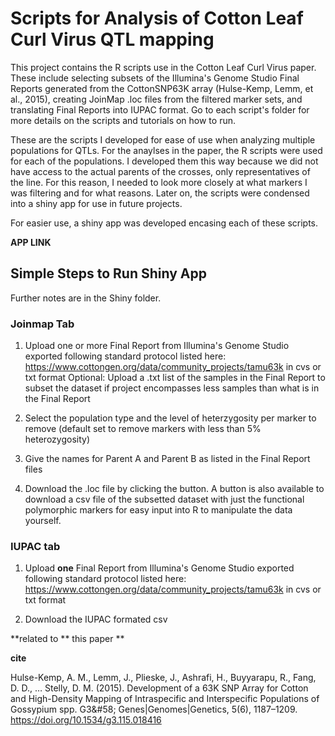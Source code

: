 # Scripts for Analysis of Cotton Leaf Curl Virus QTL mapping

This project contains the R scripts use in the Cotton Leaf Curl Virus paper.  These include selecting subsets of the Illumina's Genome Studio Final Reports generated from the CottonSNP63K array (Hulse-Kemp, Lemm, et al., 2015), creating JoinMap .loc files from the filtered marker sets, and translating Final Reports into IUPAC format.  Go to each script's folder for more details on the scripts and tutorials on how to run.

These are the scripts I developed for ease of use when analyzing multiple populations for QTLs.  For the anaylses in the paper, the R scripts were used for each of the populations.  I developed them this way because we did not have access to the actual parents of the crosses, only representatives of the line.  For this reason, I needed to look more closely at what markers I was filtering and for what reasons.  Later on, the scripts were condensed into a shiny app for use in future projects.

For easier use, a shiny app was developed encasing each of these scripts. 

**APP LINK**

## Simple Steps to Run Shiny App

Further notes are in the Shiny folder.

### Joinmap Tab

1. Upload one or more Final Report from Illumina's Genome Studio exported following standard protocol listed here: https://www.cottongen.org/data/community_projects/tamu63k in cvs or txt format
             Optional: Upload a .txt list of the samples in the Final Report to subset the dataset if project encompasses less samples than what is in the Final Report

2. Select the population type and the level of heterzygosity per marker to remove (default set to remove markers with less than 5% heterozygosity)

3. Give the names for Parent A and Parent B as listed in the Final Report files

4.  Download the .loc file by clicking the button.  A button is also available to download a csv file of the subsetted dataset with just the functional polymorphic markers for easy input into R to manipulate the data yourself.


### IUPAC tab

1. Upload **one** Final Report from Illumina's Genome Studio exported following standard protocol listed here: https://www.cottongen.org/data/community_projects/tamu63k in cvs or txt format

2.  Download the IUPAC formated csv


**related to ** this paper **

**cite**


Hulse-Kemp, A. M., Lemm, J., Plieske, J., Ashrafi, H., Buyyarapu, R., Fang, D. D., … Stelly, D. M. (2015). Development of a 63K SNP Array for Cotton and High-Density Mapping of Intraspecific and Interspecific Populations of Gossypium spp. G3&amp;#58; Genes|Genomes|Genetics, 5(6), 1187–1209. https://doi.org/10.1534/g3.115.018416
